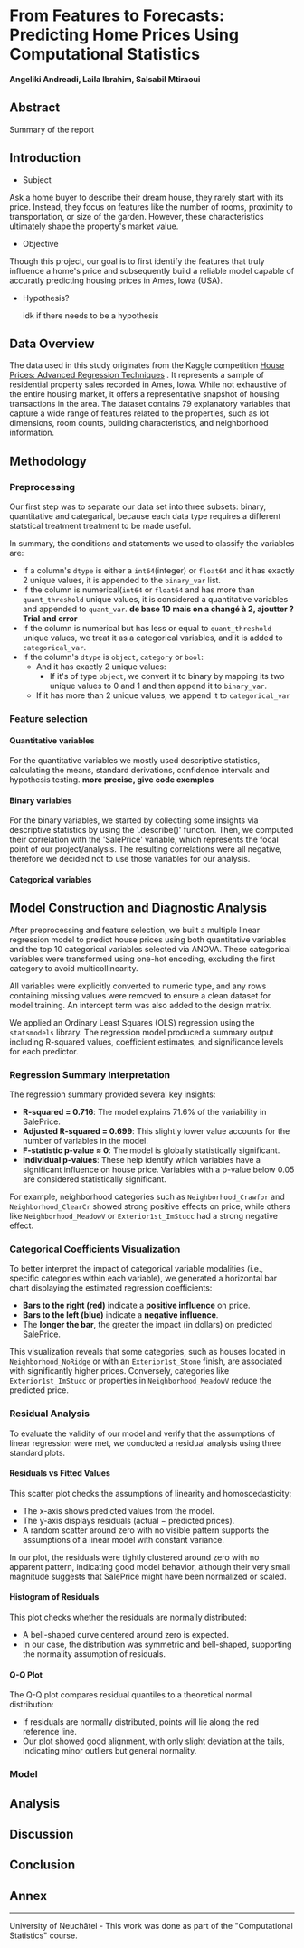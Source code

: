 # From Features to Forecasts: Predicting Home Prices Using Computational Statistics 
**Angeliki Andreadi, Laila Ibrahim, Salsabil Mtiraoui**
## Abstract
Summary of the report
## Introduction
- Subject

Ask a home buyer to describe their dream house, they rarely start with its price. Instead, they focus on features like the number of rooms, proximity to transportation, or size of the garden. However, these characteristics ultimately shape the property's market value.

- Objective
  
Though this project, our goal is to first identify the features that truly influence a home's price and subsequently build a reliable model capable of accuratly predicting housing prices in Ames, Iowa (USA).

- Hypothesis?
  
  idk if there needs to be a hypothesis

## Data Overview
The data used in this study originates from the Kaggle competition [House Prices: Advanced Regression Techniques](https://www.kaggle.com/competitions/house-prices-advanced-regression-techniques/data)
. It represents a sample of residential property sales recorded in Ames, Iowa. While not exhaustive of the entire housing market, it offers a representative snapshot of housing transactions in the area. The dataset contains 79 explanatory variables that capture a wide range of features related to the properties, such as lot dimensions, room counts, building characteristics, and neighborhood information.

## Methodology

### Preprocessing
  Our first step was to separate our data set into three subsets: binary, quantitative and categarical, because each data type requires a different statstical treatment treatment to be made useful. 
  
  In summary, the conditions and statements we used to classify the variables are: 
  
- If a column's `dtype` is either a `int64`(integer) or `float64` and it has exactly 2 unique values, it is appended to the `binary_var` list.
- If the column is numerical(`int64` or `float64` and has more than `quant_threshold` unique values, it is considered a quantitative variables and appended to `quant_var`. **de base 10 mais on a changé à 2, ajoutter ?Trial and error**
- If the column is numerical but has less or equal to `quant_threshold` unique values, we treat it as a categorical variables, and it is added to `categorical_var`.
- If the column's `dtype` is `object`, `category` or `bool`:
  - And it has exactly 2 unique values:
    - If it's of type `object`, we convert it to binary by mapping its two unique values to 0 and 1 and then append it to `binary_var`.
  - If it has more than 2 unique values, we append it to `categorical_var`
  
### Feature selection

#### Quantitative variables
  For the quantitative variables we mostly used descriptive statistics, calculating the means, standard derivations, confidence intervals and hypothesis testing. 
**more precise, give code exemples**
#### Binary variables
For the binary variables, we started by collecting some insights via descriptive statistics by using the '.describe()' function. Then, we computed their correlation with the 'SalePrice' variable, which represents the focal point of our project/analysis. The resulting correlations were all negative, therefore we decided not to use those variables for our analysis.
#### Categorical variables
## Model Construction and Diagnostic Analysis

After preprocessing and feature selection, we built a multiple linear regression model to predict house prices using both quantitative variables and the top 10 categorical variables selected via ANOVA. These categorical variables were transformed using one-hot encoding, excluding the first category to avoid multicollinearity.

All variables were explicitly converted to numeric type, and any rows containing missing values were removed to ensure a clean dataset for model training. An intercept term was also added to the design matrix.

We applied an Ordinary Least Squares (OLS) regression using the `statsmodels` library. The regression model produced a summary output including R-squared values, coefficient estimates, and significance levels for each predictor.

### Regression Summary Interpretation

The regression summary provided several key insights:

- **R-squared = 0.716**: The model explains 71.6% of the variability in SalePrice.
- **Adjusted R-squared = 0.699**: This slightly lower value accounts for the number of variables in the model.
- **F-statistic p-value ≈ 0**: The model is globally statistically significant.
- **Individual p-values**: These help identify which variables have a significant influence on house price. Variables with a p-value below 0.05 are considered statistically significant.

For example, neighborhood categories such as `Neighborhood_Crawfor` and `Neighborhood_ClearCr` showed strong positive effects on price, while others like `Neighborhood_MeadowV` or `Exterior1st_ImStucc` had a strong negative effect.

### Categorical Coefficients Visualization

To better interpret the impact of categorical variable modalities (i.e., specific categories within each variable), we generated a horizontal bar chart displaying the estimated regression coefficients:

- **Bars to the right (red)** indicate a **positive influence** on price.
- **Bars to the left (blue)** indicate a **negative influence**.
- The **longer the bar**, the greater the impact (in dollars) on predicted SalePrice.

This visualization reveals that some categories, such as houses located in `Neighborhood_NoRidge` or with an `Exterior1st_Stone` finish, are associated with significantly higher prices. Conversely, categories like `Exterior1st_ImStucc` or properties in `Neighborhood_MeadowV` reduce the predicted price.

### Residual Analysis

To evaluate the validity of our model and verify that the assumptions of linear regression were met, we conducted a residual analysis using three standard plots.

#### Residuals vs Fitted Values

This scatter plot checks the assumptions of linearity and homoscedasticity:

- The x-axis shows predicted values from the model.
- The y-axis displays residuals (actual − predicted prices).
- A random scatter around zero with no visible pattern supports the assumptions of a linear model with constant variance.

In our plot, the residuals were tightly clustered around zero with no apparent pattern, indicating good model behavior, although their very small magnitude suggests that SalePrice might have been normalized or scaled.

#### Histogram of Residuals

This plot checks whether the residuals are normally distributed:

- A bell-shaped curve centered around zero is expected.
- In our case, the distribution was symmetric and bell-shaped, supporting the normality assumption of residuals.

#### Q-Q Plot

The Q-Q plot compares residual quantiles to a theoretical normal distribution:

- If residuals are normally distributed, points will lie along the red reference line.
- Our plot showed good alignment, with only slight deviation at the tails, indicating minor outliers but general normality.


### Model
## Analysis
## Discussion
## Conclusion
## Annex
---
University of Neuchâtel - This work was done as part of the "Computational Statistics" course.

